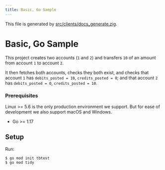 ```yaml
---
title: Basic, Go Sample
---
```


This file is generated by
[src/clients/docs_generate.zig](/src/clients/docs_generate.zig).
# Basic, Go Sample

This project creates two accounts (`1` and `2`) and
transfers `10` of an amount from account `1` to
account `2`.

It then fetches both accounts, checks they both exist, and
checks that account `1` has `debits_posted = 10`,
`credits_posted = 0`; and that account `2` has `debits_posted
= 0`, `credits_posted = 10`.

### Prerequisites

Linux >= 5.6 is the only production environment we
support. But for ease of development we also support macOS and Windows.
* Go >= 1.17

## Setup

Run:

```console
$ go mod init tbtest
$ go mod tidy
```

